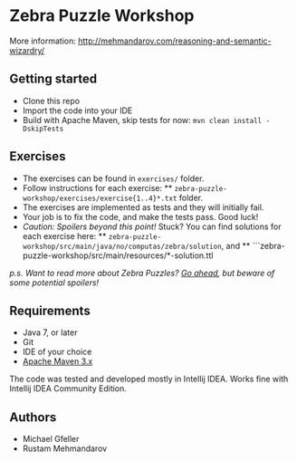 # Zebra Puzzle Workshop

More information: http://mehmandarov.com/reasoning-and-semantic-wizardry/

## Getting started
* Clone this repo
* Import the code into your IDE
* Build with Apache Maven, skip tests for now: ```mvn clean install -DskipTests```

## Exercises
* The exercises can be found in ```exercises/``` folder.
* Follow instructions for each exercise:
** ```zebra-puzzle-workshop/exercises/exercise{1..4}*.txt``` folder.
* The exercises are implemented as tests and they will initially fail.
* Your job is to fix the code, and make the tests pass. Good luck!
* _Caution: Spoilers beyond this point!_ Stuck? You can find solutions for each exercise here:
** ```zebra-puzzle-workshop/src/main/java/no/computas/zebra/solution```, and
** ```zebra-puzzle-workshop/src/main/resources/*-solution.ttl

_p.s. Want to read more about Zebra Puzzles? [Go ahead][2], but beware of some potential spoilers!_


## Requirements
* Java 7, or later
* Git
* IDE of your choice
* [Apache Maven 3.x][1]

The code was tested and developed mostly in Intellij IDEA. Works fine with Intellij IDEA Community Edition.

## Authors
* Michael Gfeller
* Rustam Mehmandarov

[1]: https://maven.apache.org/
[2]: https://en.wikipedia.org/wiki/Zebra_Puzzle
